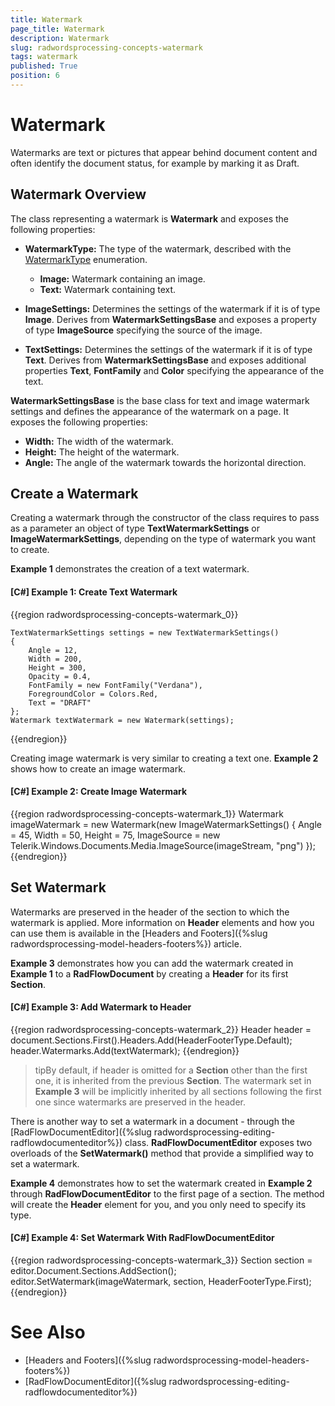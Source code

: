 ```yaml
---
title: Watermark
page_title: Watermark
description: Watermark
slug: radwordsprocessing-concepts-watermark
tags: watermark
published: True
position: 6
---
```


# Watermark


Watermarks are text or pictures that appear behind document content and often identify the document status, for example by marking it as Draft. 


## Watermark Overview


The class representing a watermark is __Watermark__ and exposes the following properties:

* __WatermarkType:__ The type of the watermark, described with the [WatermarkType](http://docs.telerik.com/devtools/wpf/api/html/t_telerik_windows_documents_flow_model_watermarks_watermarktype.htm) enumeration.
	* __Image:__ Watermark containing an image.
	* __Text:__ Watermark containing text.
	
* __ImageSettings:__ Determines the settings of the watermark if it is of type __Image__. Derives from __WatermarkSettingsBase__ and exposes a property of type __ImageSource__ specifying the source of the image.

* __TextSettings:__ Determines the settings of the watermark if it is of type __Text__. Derives from __WatermarkSettingsBase__ and exposes additional properties __Text__, __FontFamily__ and __Color__ specifying the appearance of the text.


__WatermarkSettingsBase__ is the base class for text and image watermark settings and defines the appearance of the watermark on a page. It exposes the following properties:

* __Width:__ The width of the watermark.
* __Height:__ The height of the watermark.
* __Angle:__ The angle of the watermark towards the horizontal direction.


## Create a Watermark

Creating a watermark through the constructor of the class requires to pass as a parameter an object of type __TextWatermarkSettings__ or __ImageWatermarkSettings__, depending on the type of watermark you want to create.

__Example 1__ demonstrates the creation of a text watermark.


#### __[C#] Example 1: Create Text Watermark__

{{region radwordsprocessing-concepts-watermark_0}}

    TextWatermarkSettings settings = new TextWatermarkSettings()
    {
        Angle = 12,
        Width = 200,
        Height = 300,
        Opacity = 0.4,
        FontFamily = new FontFamily("Verdana"),
        ForegroundColor = Colors.Red,
        Text = "DRAFT"
    };
    Watermark textWatermark = new Watermark(settings);
{{endregion}}


Creating image watermark is very similar to creating a text one. __Example 2__ shows how to create an image watermark.


#### __[C#] Example 2: Create Image Watermark__

{{region radwordsprocessing-concepts-watermark_1}}
    Watermark imageWatermark = new Watermark(new ImageWatermarkSettings()
    {
        Angle = 45,
        Width = 50,
        Height = 75,
        ImageSource = new Telerik.Windows.Documents.Media.ImageSource(imageStream, "png")
    });
{{endregion}}


## Set Watermark 


Watermarks are preserved in the header of the section to which the watermark is applied. More information on __Header__ elements and how you can use them is available in the [Headers and Footers]({%slug radwordsprocessing-model-headers-footers%}) article.


__Example 3__ demonstrates how you can add the watermark created in __Example 1__ to a __RadFlowDocument__ by creating a __Header__ for its first __Section__.

#### __[C#] Example 3: Add Watermark to Header__

{{region radwordsprocessing-concepts-watermark_2}}
    Header header = document.Sections.First().Headers.Add(HeaderFooterType.Default);
    header.Watermarks.Add(textWatermark);
{{endregion}}

>tipBy default, if header is omitted for a __Section__ other than the first one, it is inherited from the previous __Section__. The watermark set in __Example 3__ will be implicitly inherited by all sections following the first one since watermarks are preserved in the header.


There is another way to set a watermark in a document - through the [RadFlowDocumentEditor]({%slug radwordsprocessing-editing-radflowdocumenteditor%}) class. __RadFlowDocumentEditor__ exposes two overloads of the __SetWatermark()__ method that provide a simplified way to set a watermark. 

__Example 4__ demonstrates how to set the watermark created in __Example 2__ through __RadFlowDocumentEditor__ to the first page of a section. The method will create the __Header__ element for you, and you only need to specify its type.


#### __[C#] Example 4: Set Watermark With RadFlowDocumentEditor__

{{region radwordsprocessing-concepts-watermark_3}}
    Section section = editor.Document.Sections.AddSection();
    editor.SetWatermark(imageWatermark, section, HeaderFooterType.First);
{{endregion}}


# See Also

 * [Headers and Footers]({%slug radwordsprocessing-model-headers-footers%})
 * [RadFlowDocumentEditor]({%slug radwordsprocessing-editing-radflowdocumenteditor%})